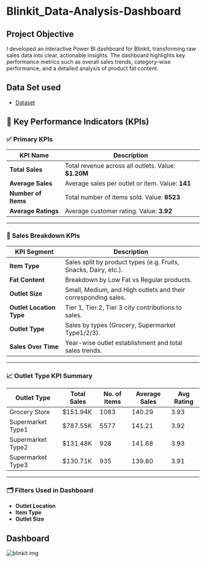# Blinkit_Data-Analysis-Dashboard
## Project Objective
 I developed an interactive Power BI dashboard for Blinkit, transforming raw sales data into clear, actionable insights. The dashboard highlights key performance metrics such as overall sales trends, category-wise performance, and a detailed analysis of product fat content.

## Data Set used
- <a href="https://github.com/Manohar-Eedarada/blinkit_Data-Analysis-Dashboard/blob/main/BlinkIT%20Grocery%20Data.xlsx"> Dataset</a>

## 🔑 Key Performance Indicators (KPIs)

### ✅ Primary KPIs

| KPI Name           | Description                                                   |
|--------------------|---------------------------------------------------------------|
| **Total Sales**     | Total revenue across all outlets. Value: **$1.20M**           |
| **Average Sales**   | Average sales per outlet or item. Value: **141**              |
| **Number of Items** | Total number of items sold. Value: **8523**                   |
| **Average Ratings** | Average customer rating. Value: **3.92**                      |

---

### 📍 Sales Breakdown KPIs

| KPI Segment            | Description                                                     |
|------------------------|-----------------------------------------------------------------|
| **Item Type**          | Sales split by product types (e.g. Fruits, Snacks, Dairy, etc.).|
| **Fat Content**        | Breakdown by Low Fat vs Regular products.                       |
| **Outlet Size**        | Small, Medium, and High outlets and their corresponding sales.  |
| **Outlet Location Type**| Tier 1, Tier 2, Tier 3 city contributions to sales.           |
| **Outlet Type**        | Sales by types (Grocery, Supermarket Type1/2/3).                |
| **Sales Over Time**    | Year-wise outlet establishment and total sales trends.          |

---

### 📈 Outlet Type KPI Summary

| Outlet Type         | Total Sales | No. of Items | Average Sales | Avg Rating |
|---------------------|-------------|--------------|----------------|------------|
| Grocery Store       | $151.94K    | 1083         | 140.29         | 3.93       |
| Supermarket Type1   | $787.55K    | 5577         | 141.21         | 3.92       |
| Supermarket Type2   | $131.48K    | 928          | 141.68         | 3.93       |
| Supermarket Type3   | $130.71K    | 935          | 139.80         | 3.91       |

---

### 🗂 Filters Used in Dashboard

- **Outlet Location**
- **Item Type**
- **Outlet Size**

## Dashboard
![blinkit img](https://github.com/user-attachments/assets/936545b3-3c59-4266-a657-ceff367e381d)
